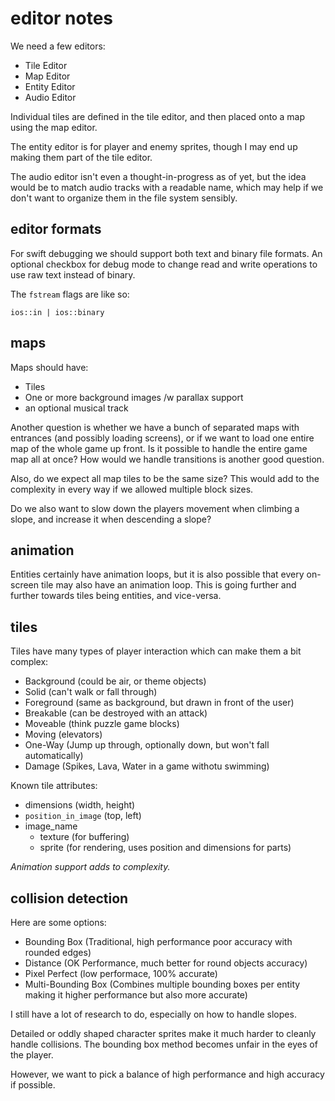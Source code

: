 
# editor notes

We need a few editors:

- Tile Editor
- Map Editor
- Entity Editor
- Audio Editor

Individual tiles are defined in the tile editor, and then placed onto a map using the map editor.

The entity editor is for player and enemy sprites, though I may end up making them part of the tile editor.

The audio editor isn't even a thought-in-progress as of yet, but the idea would be to match audio tracks with a readable name, which may help if we don't want to organize them in the file system sensibly.


## editor formats

For swift debugging we should support both text and binary file formats.  An optional checkbox for debug mode to change read and write operations to use raw text instead of binary.

The `fstream` flags are like so:

    ios::in | ios::binary


## maps

Maps should have:

- Tiles
- One or more background images /w parallax support
- an optional musical track

Another question is whether we have a bunch of separated maps with entrances (and possibly loading screens), or if we want to load one entire map of the whole game up front.  Is it possible to handle the entire game map all at once?  How would we handle transitions is another good question.

Also, do we expect all map tiles to be the same size?  This would add to the complexity in every way if we allowed multiple block sizes.

Do we also want to slow down the players movement when climbing a slope, and increase it when descending a slope?


## animation

Entities certainly have animation loops, but it is also possible that every on-screen tile may also have an animation loop.  This is going further and further towards tiles being entities, and vice-versa.


## tiles

Tiles have many types of player interaction which can make them a bit complex:

- Background (could be air, or theme objects)
- Solid (can't walk or fall through)
- Foreground (same as background, but drawn in front of the user)
- Breakable (can be destroyed with an attack)
- Moveable (think puzzle game blocks)
- Moving (elevators)
- One-Way (Jump up through, optionally down, but won't fall automatically)
- Damage (Spikes, Lava, Water in a game withotu swimming)


Known tile attributes:

- dimensions (width, height)
- `position_in_image` (top, left)
- image_name
    - texture (for buffering)
    - sprite (for rendering, uses position and dimensions for parts)

_Animation support adds to complexity._


## collision detection

Here are some options:

- Bounding Box (Traditional, high performance poor accuracy with rounded edges)
- Distance (OK Performance, much better for round objects accuracy)
- Pixel Perfect (low performace, 100% accurate)
- Multi-Bounding Box (Combines multiple bounding boxes per entity making it higher performance but also more accurate)

I still have a lot of research to do, especially on how to handle slopes.


Detailed or oddly shaped character sprites make it much harder to cleanly handle collisions.  The bounding box method becomes unfair in the eyes of the player.

However, we want to pick a balance of high performance and high accuracy if possible.

